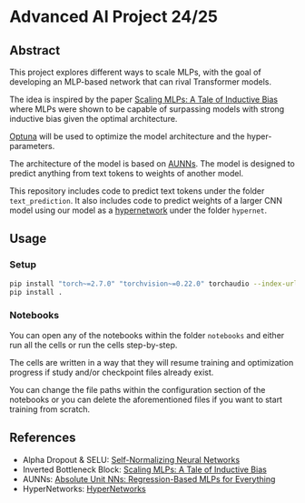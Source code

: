 # Advanced AI Project 24/25

## Abstract
This project explores different ways to scale MLPs, with the goal of developing an MLP-based network that can rival Transformer models.

The idea is inspired by the paper [Scaling MLPs: A Tale of Inductive Bias](https://arxiv.org/abs/2306.13575) where MLPs were shown to be capable of surpassing models with strong inductive bias given the optimal architecture.

[Optuna](https://optuna.org/) will be used to optimize the model architecture and the hyper-parameters.

The architecture of the model is based on [AUNNs](https://gwern.net/aunn). The model is designed to predict anything from text tokens to weights of another model.

This repository includes code to predict text tokens under the folder `text_prediction`.
It also includes code to predict weights of a larger CNN model using our model as a [hypernetwork](https://arxiv.org/abs/1609.09106) under the folder `hypernet`.

## Usage

### Setup

```bash
pip install "torch~=2.7.0" "torchvision~=0.22.0" torchaudio --index-url https://download.pytorch.org/whl/cu128
pip install .
```

### Notebooks

You can open any of the notebooks within the folder `notebooks` and either run all the cells or run the cells step-by-step.

The cells are written in a way that they will resume training and optimization progress if study and/or checkpoint files already exist.

You can change the file paths within the configuration section of the notebooks or you can delete the aforementioned files if you want to start training from scratch.

## References
- Alpha Dropout & SELU: [Self-Normalizing Neural Networks](https://arxiv.org/abs/1706.02515)
- Inverted Bottleneck Block: [Scaling MLPs: A Tale of Inductive Bias](https://arxiv.org/abs/2306.13575)
- AUNNs: [Absolute Unit NNs: Regression-Based MLPs for Everything](https://gwern.net/aunn)
- HyperNetworks: [HyperNetworks](https://arxiv.org/abs/1609.09106)
